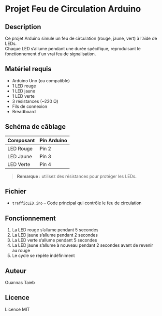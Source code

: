 # Projet Feu de Circulation Arduino

## Description
Ce projet Arduino simule un feu de circulation (rouge, jaune, vert) à l’aide de LEDs.  
Chaque LED s’allume pendant une durée spécifique, reproduisant le fonctionnement d’un vrai feu de signalisation.

## Matériel requis
- Arduino Uno (ou compatible)
- 1 LED rouge
- 1 LED jaune
- 1 LED verte
- 3 résistances (~220 Ω)
- Fils de connexion
- Breadboard

## Schéma de câblage
| Composant | Pin Arduino |
|-----------|------------|
| LED Rouge | Pin 2      |
| LED Jaune | Pin 3      |
| LED Verte | Pin 4      |

> **Remarque :** utilisez des résistances pour protéger les LEDs.

## Fichier
- `trafficLED.ino` – Code principal qui contrôle le feu de circulation

## Fonctionnement
1. La LED rouge s’allume pendant 5 secondes
2. La LED jaune s’allume pendant 2 secondes
3. La LED verte s’allume pendant 5 secondes
4. La LED jaune s’allume à nouveau pendant 2 secondes avant de revenir au rouge  
5. Le cycle se répète indéfiniment

## Auteur
Ouannas Taieb

## Licence
Licence MIT

